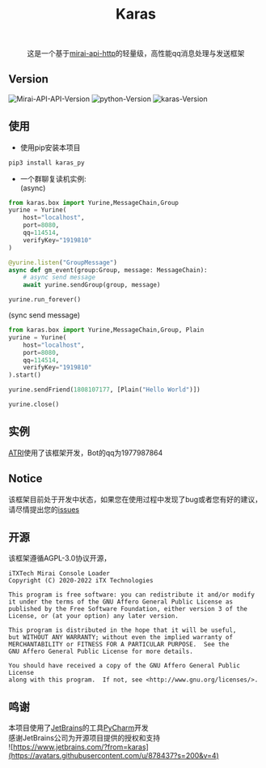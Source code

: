 <div style="text-align: center">
    <h1>Karas</h1><br>
<p>这是一个基于<a href="https://github.com/project-mirai/mirai-api-http">mirai-api-http</a>的轻量级，高性能qq消息处理与发送框架  </p>
</div>

##  Version  
![Mirai-API-API-Version](https://img.shields.io/badge/mirai--http--api->=2.5.0-brightgreen.svg?style=plastic)
![python-Version](https://img.shields.io/badge/python->=3.7-brightgreen.svg?style=plastic)
![karas-Version](https://img.shields.io/badge/karas-0.2.9-brightgreen.svg?style=plastic)    
## 使用  
- 使用pip安装本项目  
```shell script
pip3 install karas_py
```  
- 一个群聊复读机实例:  
(async)
```python
from karas.box import Yurine,MessageChain,Group
yurine = Yurine(
    host="localhost",
    port=8080,
    qq=114514,
    verifyKey="1919810"
)

@yurine.listen("GroupMessage")
async def gm_event(group:Group, message: MessageChain):
    # async send message
    await yurine.sendGroup(group, message)

yurine.run_forever()
```  
(sync send message)
```python
from karas.box import Yurine,MessageChain,Group, Plain
yurine = Yurine(
    host="localhost",
    port=8080,
    qq=114514,
    verifyKey="1919810"
).start()

yurine.sendFriend(1808107177, [Plain("Hello World")])

yurine.close()
```

## 实例
[ATRI](https://github.com/ShiroDoMain/ATRI-qqbot)使用了该框架开发，Bot的qq为1977987864  

## Notice  
该框架目前处于开发中状态，如果您在使用过程中发现了bug或者您有好的建议，请尽情提出您的[issues](https://github.com/ShiroDoMain/Karas/issues/new)

## 开源
该框架遵循AGPL-3.0协议开源，
```
iTXTech Mirai Console Loader
Copyright (C) 2020-2022 iTX Technologies

This program is free software: you can redistribute it and/or modify
it under the terms of the GNU Affero General Public License as
published by the Free Software Foundation, either version 3 of the
License, or (at your option) any later version.

This program is distributed in the hope that it will be useful,
but WITHOUT ANY WARRANTY; without even the implied warranty of
MERCHANTABILITY or FITNESS FOR A PARTICULAR PURPOSE.  See the
GNU Affero General Public License for more details.

You should have received a copy of the GNU Affero General Public License
along with this program.  If not, see <http://www.gnu.org/licenses/>.
```


## 鸣谢  
本项目使用了[JetBrains](https://www.jetbrains.com/?from=karas)的工具[PyCharm](https://www.jetbrains.com/pycharm/?from=karas)开发  
感谢JetBrains公司为开源项目提供的授权和支持  
![https://www.jetbrains.com/?from=karas](https://avatars.githubusercontent.com/u/878437?s=200&v=4)

